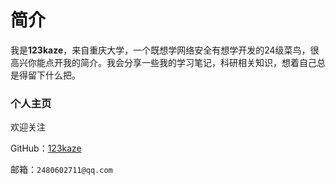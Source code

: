 # 简介

我是**123kaze**，来自重庆大学，一个既想学网络安全有想学开发的24级菜鸟，很高兴你能点开我的简介。我会分享一些我的学习笔记，科研相关知识，想着自己总是得留下什么把。

### 个人主页

欢迎关注

GitHub：[123kaze](https://github.com/123kaze)

邮箱：`2480602711@qq.com`


